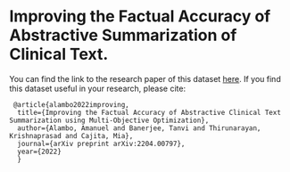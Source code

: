 # Improving the Factual Accuracy of Abstractive Summarization of Clinical Text. 

You can find the link to the research paper of this dataset [here](https://arxiv.org/abs/2204.00797).  If you find this dataset useful in your research, please cite:

     @article{alambo2022improving,
      title={Improving the Factual Accuracy of Abstractive Clinical Text Summarization using Multi-Objective Optimization},
      author={Alambo, Amanuel and Banerjee, Tanvi and Thirunarayan, Krishnaprasad and Cajita, Mia},
      journal={arXiv preprint arXiv:2204.00797},
      year={2022}
      }
